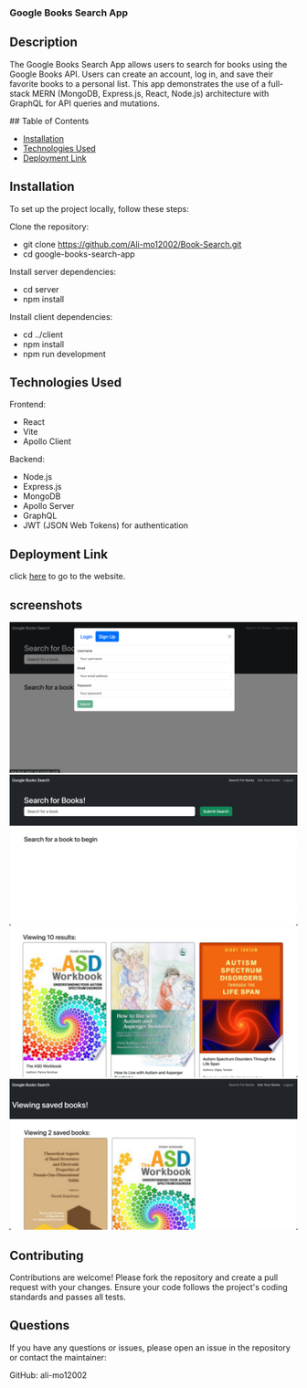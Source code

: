 ### Google Books Search App

## Description
The Google Books Search App allows users to search for books using the Google Books API. Users can create an account, log in, and save their favorite books to a personal list. This app demonstrates the use of a full-stack MERN (MongoDB, Express.js, React, Node.js) architecture with GraphQL for API queries and mutations.

## Table of Contents
- [Installation](#installation)
- [Technologies Used](#technologies-used)
- [Deployment Link](#deployment-link)


## Installation
To set up the project locally, follow these steps:

Clone the repository:
- git clone https://github.com/Ali-mo12002/Book-Search.git
- cd google-books-search-app

Install server dependencies:
- cd server
- npm install

Install client dependencies:
- cd ../client
- npm install
- npm run development

## Technologies Used

Frontend:

- React
- Vite
- Apollo Client

Backend:

- Node.js
- Express.js
- MongoDB
- Apollo Server
- GraphQL
- JWT (JSON Web Tokens) for authentication

## Deployment Link
click [here](https://book-search-we5i.onrender.com/) to go to the website.

## screenshots
![screenshot of log in section](./screenshots/login.png)
![screenshot of home page](./screenshots/home.png)
![screenshot of search books page](./screenshots/searchbooks.png)
![screenshot of saved books page](./screenshots/saved%20books.png)



## Contributing
Contributions are welcome! Please fork the repository and create a pull request with your changes. Ensure your code follows the project's coding standards and passes all tests.

## Questions
If you have any questions or issues, please open an issue in the repository or contact the maintainer:

GitHub: ali-mo12002
